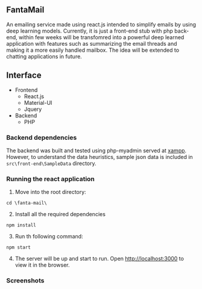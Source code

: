 ## FantaMail

An emailing service made using react.js intended to simplify emails by using deep learning models. Currently, it is just a front-end stub with php back-end, within few weeks will be transfomred into a powerful deep learned application with features such as summarizing the email threads and making it a more easily handled mailbox. The idea will be extended to chatting applications in future.

## Interface
* Frontend
  * React.js
  * Material-UI
  * Jquery
* Backend
  * PHP

### Backend dependencies
The backend was built and tested using php-myadmin served at [xampp](https://www.apachefriends.org/index.html).
However, to understand the data heuristics, sample json data is included in <code>src\front-end\SampleData</code> directory.

### Running the react application
1. Move into the root directory:
```console
cd \fanta-mail\
```
2. Install all the required dependencies
```console
npm install
```
3. Run th following command:
```console
npm start
```
4. The server will be up and start to run. Open [http://localhost:3000](http://localhost:3000) to view it in the browser.


### Screenshots

